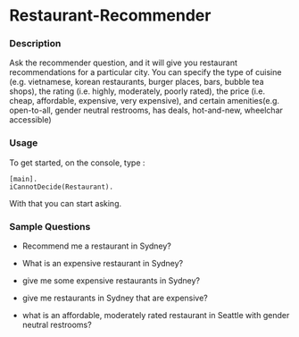 # Restaurant-Recommender

### Description
Ask the recommender question, and it will give you restaurant recommendations for a particular city. 
You can specify the type of cuisine (e.g. vietnamese, korean restaurants, burger places, bars, bubble tea shops), the rating (i.e. highly, moderately, poorly rated), the price (i.e. cheap, affordable, expensive, very expensive), and certain amenities(e.g. open-to-all, gender neutral restrooms, has deals, hot-and-new, wheelchar accessible)

### Usage
To get started, on the console, type :
```
[main].
iCannotDecide(Restaurant).
```
With that you can start asking.

### Sample Questions
- Recommend me a restaurant in Sydney?

- What is an expensive restaurant in Sydney?
- give me some expensive restaurants in Sydney?   
- give me restaurants in Sydney that are expensive? 

- what is an affordable, moderately rated restaurant in Seattle with gender neutral restrooms?
